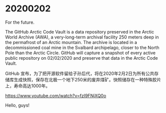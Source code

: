 # 20200202
For the future.

The GitHub Arctic Code Vault is a data repository preserved in the Arctic World Archive (AWA), a very-long-term archival facility 250 meters deep in the permafrost of an Arctic mountain. The archive is located in a decommissioned coal mine in the Svalbard archipelago, closer to the North Pole than the Arctic Circle. GitHub will capture a snapshot of every active public repository on 02/02/2020 and preserve that data in the Arctic Code Vault.

GitHub 宣布，为了把开源软件留给子孙后代，将在2020年2月2日为所有公共存储库生成快照，保存在北极一个地下250米的废弃煤矿。快照储存在一种特殊胶片上，寿命高达1000年。

https://www.youtube.com/watch?v=fzI9FNjXQ0o

Hello, guys!
